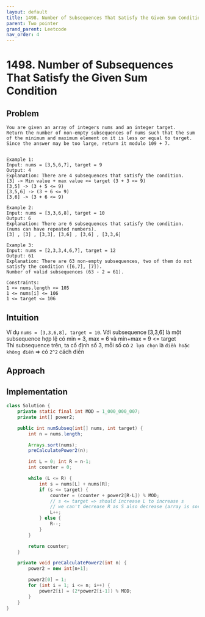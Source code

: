```yaml
---
layout: default
title: 1498. Number of Subsequences That Satisfy the Given Sum Condition
parent: Two pointer
grand_parent: Leetcode
nav_order: 4
---
```


# 1498. Number of Subsequences That Satisfy the Given Sum Condition

## Problem
```
You are given an array of integers nums and an integer target.
Return the number of non-empty subsequences of nums such that the sum of the minimum and maximum element on it is less or equal to target. Since the answer may be too large, return it modulo 109 + 7.


Example 1:
Input: nums = [3,5,6,7], target = 9
Output: 4
Explanation: There are 4 subsequences that satisfy the condition.
[3] -> Min value + max value <= target (3 + 3 <= 9)
[3,5] -> (3 + 5 <= 9)
[3,5,6] -> (3 + 6 <= 9)
[3,6] -> (3 + 6 <= 9)

Example 2:
Input: nums = [3,3,6,8], target = 10
Output: 6
Explanation: There are 6 subsequences that satisfy the condition. (nums can have repeated numbers).
[3] , [3] , [3,3], [3,6] , [3,6] , [3,3,6]

Example 3:
Input: nums = [2,3,3,4,6,7], target = 12
Output: 61
Explanation: There are 63 non-empty subsequences, two of them do not satisfy the condition ([6,7], [7]).
Number of valid subsequences (63 - 2 = 61).

Constraints:
1 <= nums.length <= 105
1 <= nums[i] <= 106
1 <= target <= 106
```

## Intuition
Ví dụ `nums = [3,3,6,8], target = 10`.
Với subsequence [3,3,6] là một subsequence hợp lệ có min = 3, max = 6 và min+max = 9 <= target \
Thì subsequence trên, ta cố định số 3, mỗi số có `2 lựa chọn` là `điền hoặc không điền` => có `2^2` cách điền

## Approach

## Implementation
```java
class Solution {
    private static final int MOD = 1_000_000_007;
    private int[] power2;

    public int numSubseq(int[] nums, int target) {
        int n = nums.length;

        Arrays.sort(nums);
        preCalculatePower2(n);

        int L = 0; int R = n-1;
        int counter = 0;

        while (L <= R) {
            int s = nums[L] + nums[R];
            if (s <= target) {
                counter = (counter + power2[R-L]) % MOD;
                // s <= target => should increase L to increase s
                // we can't decrease R as S also decrease (array is sorted in asc order)
                L++;
            } else {
                R--;
            }
        }

        return counter;
    }

    private void preCalculatePower2(int n) {
        power2 = new int[n+1];

        power2[0] = 1;
        for (int i = 1; i <= n; i++) {
            power2[i] = (2*power2[i-1]) % MOD;
        }
    }
}
```